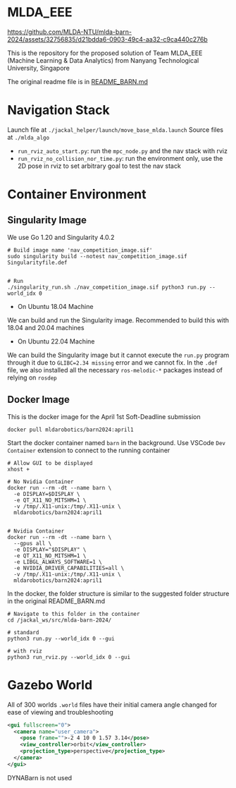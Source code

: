 # MLDA_EEE

https://github.com/MLDA-NTU/mlda-barn-2024/assets/32756835/d21bdda6-0903-49c4-aa32-c9ca440c276b

This is the repository for the proposed solution of Team MLDA_EEE (Machine Learning & Data Analytics) from Nanyang Technological University, Singapore

The original readme file is in [README_BARN.md](./README_BARN.md)

# Navigation Stack

Launch file at `./jackal_helper/launch/move_base_mlda.launch`
Source files at `./mlda_algo`

- `run_rviz_auto_start.py`: run the `mpc_node.py` and the nav stack with rviz
- `run_rviz_no_collision_nor_time.py`: run the environment only, use the 2D pose in rviz to set arbitrary goal to test the nav stack

# Container Environment

## Singularity Image

We use Go 1.20 and Singularity 4.0.2

```shell
# Build image name 'nav_competition_image.sif'
sudo singularity build --notest nav_competition_image.sif Singularityfile.def


# Run
./singularity_run.sh ./nav_competition_image.sif python3 run.py --world_idx 0
```

- On Ubuntu 18.04 Machine

We can build and run the Singularity image.
Recommended to build this with 18.04 and 20.04 machines

- On Ubuntu 22.04 Machine

We can build the Singularity image but it cannot execute the `run.py` program through it due to `GLIBC=2.34 missing` error and we cannot fix. In the `.def` file, we also installed all the necessary `ros-melodic-*` packages instead of relying on `rosdep`

## Docker Image

This is the docker image for the April 1st Soft-Deadline submission

```shell
docker pull mldarobotics/barn2024:april1
```

Start the docker container named `barn` in the background. Use VSCode `Dev Container` extension to connect to the running container

```shell
# Allow GUI to be displayed
xhost +

# No Nvidia Container
docker run --rm -dt --name barn \
  -e DISPLAY=$DISPLAY \
  -e QT_X11_NO_MITSHM=1 \
  -v /tmp/.X11-unix:/tmp/.X11-unix \
  mldarobotics/barn2024:april1


# Nvidia Container
docker run --rm -dt --name barn \
  --gpus all \
  -e DISPLAY="$DISPLAY" \
  -e QT_X11_NO_MITSHM=1 \
  -e LIBGL_ALWAYS_SOFTWARE=1 \
  -e NVIDIA_DRIVER_CAPABILITIES=all \
  -v /tmp/.X11-unix:/tmp/.X11-unix \
  mldarobotics/barn2024:april1
```

In the docker, the folder structure is similar to the suggested folder structure in the original README_BARN.md

```shell
# Navigate to this folder in the container
cd /jackal_ws/src/mlda-barn-2024/

# standard
python3 run.py --world_idx 0 --gui

# with rviz
python3 run_rviz.py --world_idx 0 --gui
```

# Gazebo World

All of 300 worlds `.world` files have their initial camera angle changed for ease of viewing and troubleshooting

```xml
<gui fullscreen="0">
  <camera name="user_camera">
    <pose frame="">-2 4 10 0 1.57 3.14</pose>
    <view_controller>orbit</view_controller>
    <projection_type>perspective</projection_type>
  </camera>
</gui>
```

DYNABarn is not used

